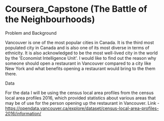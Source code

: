 # Coursera_Capstone (The Battle of the Neighbourhoods)

Problem and Background

Vancouver is one of the most popular cities in Canada. It is the third most populated city in Canada and is also one of its most diverse in terms of ethnicity. 
It is also acknowledged to be the most well-lived city in the world by the 'Economist Intelligence Unit'. 
I would like to find out the reason why someone should open a restaurant in Vancouver compared to a city like New York and what benefits opening a restaurant would bring to the them there. 

Data

For the data I will be using the census local area profiles from the census local area profiles 2016, which provided statistics about various areas that may be of use for the person opening up the restaurant in Vancouver. 
Link - https://opendata.vancouver.ca/explore/dataset/census-local-area-profiles-2016/information/
